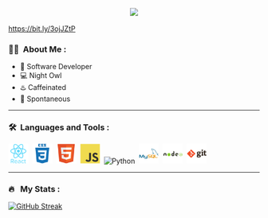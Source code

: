 
<!--
**rjlb87/rjlb87** is a ✨ _special_ ✨ repository because its `README.md` (this file) appears on your GitHub profile.
-->
<p align="center"><img src="https://bit.ly/3WRUhfX" width="150"/></p>
<p align="center">
<!-- <a href="https://www.linkedin.com/in/roselle-joy-labo-591403253/"><img src="https://cdn.jsdelivr.net/gh/devicons/devicon/icons/linkedin/linkedin-original.svg" alt="LinkedIn Badge" width="35"></a>
  <a href="https://www.linkedin.com/in/roselle-joy-labo-591403253/"><img src="https://www.svgrepo.com/show/353655/discord-icon.svg" alt="Discord" width="35"></a>
  -->

https://bit.ly/3ojJZtP
<!-- <h1 align="center"><img src="https://media.giphy.com/media/hvRJCLFzcasrR4ia7z/giphy.gif" width="40"></h1> -->
<!-- <p align="center"><img src="https://bit.ly/3XKNy8R" width="600" height="300"  /></p> -->

### :woman_technologist: &nbsp;About Me :


- 🔭 Software Developer
- 💻 Night Owl
- ♨️ Caffeinated
- 🚀 Spontaneous
---

### 🛠 &nbsp;Languages and Tools :

<p>
<img src="https://github.com/devicons/devicon/blob/master/icons/react/react-original-wordmark.svg" title="React" alt="React" width="40" height="40"/>&nbsp;
<img src="https://github.com/devicons/devicon/blob/master/icons/css3/css3-plain-wordmark.svg"  title="CSS3" alt="CSS" width="40" height="40"/>&nbsp;
<img src="https://github.com/devicons/devicon/blob/master/icons/html5/html5-original.svg" title="HTML5" alt="HTML" width="40" height="40"/>&nbsp;
<img src="https://github.com/devicons/devicon/blob/master/icons/javascript/javascript-original.svg" title="JavaScript" alt="JavaScript" width="40" height="40"/>&nbsp;
<img src="https://bit.ly/2IzjHwr" title="Python" alt="Python" width="40" height="40"/>&nbsp;
<!-- <img src="https://github.com/devicons/devicon/blob/master/icons/gatsby/gatsby-original.svg" title="Gatsby"  alt="Gatsby" width="40" height="40"/>&nbsp; -->
<img src="https://github.com/devicons/devicon/blob/master/icons/mysql/mysql-original-wordmark.svg" title="MySQL"  alt="MySQL" width="40" height="40"/>&nbsp;
<img src="https://github.com/devicons/devicon/blob/master/icons/nodejs/nodejs-original-wordmark.svg" title="NodeJS" alt="NodeJS" width="40" height="40"/>&nbsp;
<!-- <img src="https://github.com/devicons/devicon/blob/master/icons/amazonwebservices/amazonwebservices-plain-wordmark.svg" title="AWS" alt="AWS" width="40" height="40"/>&nbsp; -->
<!-- <img src="https://www.vectorlogo.zone/logos/getpostman/getpostman-icon.svg" title="Postman"  alt="Postman" width="40" height="40"/>&nbsp; -->
<img src="https://github.com/devicons/devicon/blob/master/icons/git/git-original-wordmark.svg" title="Git" **alt="Git" width="40" height="40"/>&nbsp;
</p>

---

### 🔥 &nbsp; My Stats :
[![GitHub Streak](https://github-readme-streak-stats.herokuapp.com?user=rjlb87&theme=tokyonight)](https://git.io/streak-stats)
